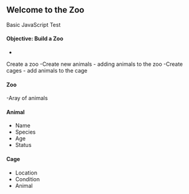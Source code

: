 ## Welcome to the Zoo
Basic JavaScript Test

#### Objective: Build a Zoo
-
Create a zoo
-Create new animals - adding animals to the zoo
-Create cages - add animals to the cage

#### Zoo

-Aray of animals

#### Animal

- Name
- Species
- Age
- Status

#### Cage

- Location
- Condition
- Animal





